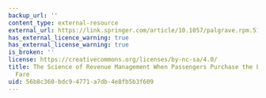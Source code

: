 ```yaml
---
backup_url: ''
content_type: external-resource
external_url: https://link.springer.com/article/10.1057/palgrave.rpm.5170104
has_external_licence_warning: true
has_external_license_warning: true
is_broken: ''
license: https://creativecommons.org/licenses/by-nc-sa/4.0/
title: The Science of Revenue Management When Passengers Purchase the Lowest Available
  Fare
uid: 56b8c360-bdc9-4771-a7db-4e8fb5b3f609
---
```

